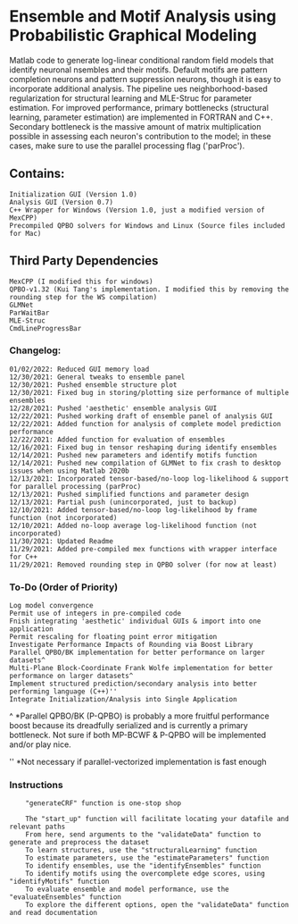 # Ensemble and Motif Analysis using Probabilistic Graphical Modeling  
Matlab code to generate log-linear conditional random field models that identify neuronal nsembles and their motifs. Default motifs are pattern completion neurons and pattern suppression neurons, though it is easy to incorporate additional analysis. The pipeline ues neighborhood-based regularization for structural learning and MLE-Struc for parameter estimation. For improved performance, primary bottlenecks (structural learning, parameter estimation) are implemented in FORTRAN and C++. Secondary bottleneck is the massive amount of matrix multiplication possible in assessing each neuron's contribution to the model; in these cases, make sure to use the parallel processing flag ('parProc').

## Contains:  
    Initialization GUI (Version 1.0)  
    Analysis GUI (Version 0.7)  
    C++ Wrapper for Windows (Version 1.0, just a modified version of MexCPP)  
    Precompiled QPBO solvers for Windows and Linux (Source files included for Mac)  

## Third Party Dependencies  
    MexCPP (I modified this for windows)  
    QPBO-v1.32 (Kui Tang's implementation. I modified this by removing the rounding step for the WS compilation)
    GLMNet
    ParWaitBar  
    MLE-Struc
    CmdLineProgressBar
    

### Changelog: 
    01/02/2022: Reduced GUI memory load 
    12/30/2021: General tweaks to ensemble panel
    12/30/2021: Pushed ensemble structure plot
    12/30/2021: Fixed bug in storing/plotting size performance of multiple ensembles        
    12/28/2021: Pushed 'aesthetic' ensemble analysis GUI
    12/22/2021: Pushed working draft of ensemble panel of analysis GUI          
    12/22/2021: Added function for analysis of complete model prediction performance        
    12/22/2021: Added function for evaluation of ensembles          
    12/16/2021: Fixed bug in tensor reshaping during identify ensembles
    12/14/2021: Pushed new parameters and identify motifs function
    12/14/2021: Pushed new compilation of GLMNet to fix crash to desktop issues when using Matlab 2020b
    12/13/2021: Incorporated tensor-based/no-loop log-likelihood & support for parallel processing (parProc)
    12/13/2021: Pushed simplified functions and parameter design
    12/13/2021: Partial push (unincorporated, just to backup)     
    12/10/2021: Added tensor-based/no-loop log-likelihood by frame function (not incorporated)      
    12/10/2021: Added no-loop average log-likelihood function (not incorporated)
    11/30/2021: Updated Readme        
    11/29/2021: Added pre-compiled mex functions with wrapper interface for C++   
    11/29/2021: Removed rounding step in QPBO solver (for now at least)  

### To-Do (Order of Priority) 
    Log model convergence       
    Permit use of integers in pre-compiled code         
    Fnish integrating 'aesthetic' individual GUIs & import into one application         
    Permit rescaling for floating point error mitigation   
    Investigate Performance Impacts of Rounding via Boost Library   
    Parallel QPBO/BK implementation for better performance on larger datasets^      
    Multi-Plane Block-Coordinate Frank Wolfe implementation for better performance on larger datasets^      
    Implement structured prediction/secondary analysis into better performing language (C++)''      
    Integrate Initialization/Analysis into Single Application     

^ *Parallel QPBO/BK (P-QPBO) is probably a more fruitful performance boost because its dreadfully serialized and is currently a primary bottleneck. Not sure if both MP-BCWF & P-QPBO will be implemented and/or play nice.     

'' *Not necessary if parallel-vectorized implementation is fast enough              


### Instructions
        "generateCRF" function is one-stop shop

        The "start_up" function will facilitate locating your datafile and relevant paths       
        From here, send arguments to the "validateData" function to generate and preprocess the dataset
        To learn structures, use the "structuralLearning" function
        To estimate parameters, use the "estimateParameters" function
        To identify ensembles, use the "identifyEnsembles" function
        To identify motifs using the overcomplete edge scores, using "identifyMotifs" function          
        To evaluate ensemble and model performance, use the "evaluateEnsembles" function
        To explore the different options, open the "validateData" function and read documentation
        
       
       
